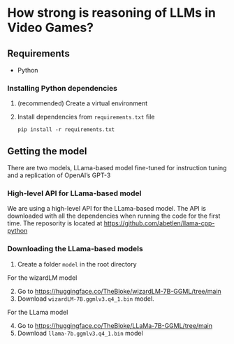 # How strong is reasoning of LLMs in Video Games?

## Requirements
- Python

### Installing Python dependencies
1. (recommended) Create a virtual environment
2. Install dependencies from `requirements.txt` file
    
    ```pip install -r requirements.txt```


## Getting the model
There are two models, LLama-based model fine-tuned for instruction tuning and a replication of OpenAI’s GPT-3

### High-level API for LLama-based model
We are using a high-level API for the LLama-based model. The API is downloaded with all the dependencies when running the code for the first time. The reposority is located at https://github.com/abetlen/llama-cpp-python

### Downloading the LLama-based models
1. Create a folder `model` in the root directory 

For the wizardLM model

2. Go to https://huggingface.co/TheBloke/wizardLM-7B-GGML/tree/main
3. Download `wizardLM-7B.ggmlv3.q4_1.bin` model.

For the LLama model

4. Go to https://huggingface.co/TheBloke/LLaMa-7B-GGML/tree/main
5. Download `llama-7b.ggmlv3.q4_1.bin` model



